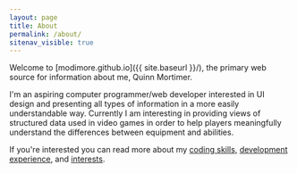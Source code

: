 ```yaml
---
layout: page
title: About
permalink: /about/
sitenav_visible: true
---
```


Welcome to [modimore.github.io]({{ site.baseurl }}/), the primary web source for information about me, Quinn Mortimer.

I'm an aspiring computer programmer/web developer interested in UI design and presenting all types of information in a more easily understandable way. Currently I am interesting in providing views of structured data used in video games in order to help players meaningfully understand the differences between equipment and abilities.

If you're interested you can read more about my [coding skills][coding], [development experience][dev], and [interests][interests].

[coding]: coding
[dev]: development
[interests]: interests
